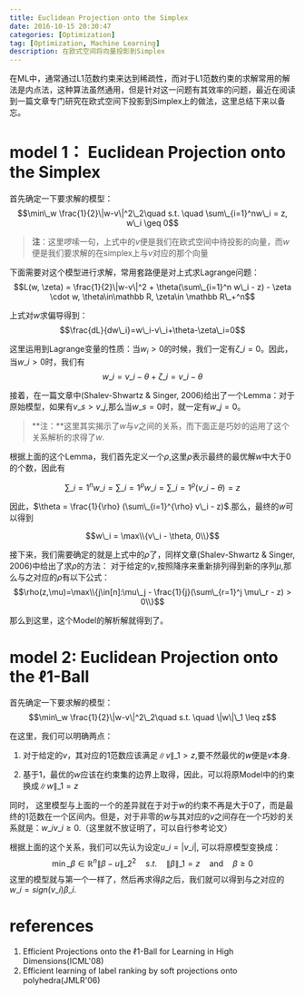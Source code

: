 ```yaml
---
title: Euclidean Projection onto the Simplex
date: 2016-10-15 20:30:47
categories: [Optimization]
tag: [Optimization, Machine Learning]
description: 在欧式空间将向量投影到Simplex
---
```


在ML中，通常通过L1范数约束来达到稀疏性，而对于L1范数约束的求解常用的解法是内点法，这种算法虽然通用，但是针对这一问题有其效率的问题，最近在阅读到一篇文章专门研究在欧式空间下投影到Simplex上的做法，这里总结下来以备忘。

# model 1： Euclidean Projection onto the Simplex
首先确定一下要求解的模型：
$$\min\_w \frac{1}{2}\|w-v\|^2\_2\quad s.t. \quad \sum\_{i=1}^nw\_i = z, w\_i \geq 0$$

> **注**：这里啰嗦一句，上式中的$v$便是我们在欧式空间中待投影的向量，而$w$便是我们要求解的在simplex上与$v$对应的那个向量

下面需要对这个模型进行求解，常用套路便是对上式求Lagrange问题：
$$L(w, \zeta) = \frac{1}{2}\|w-v\|^2 + \theta(\sum\_{i=1}^n w\_i - z) - \zeta \cdot w, \theta\in\mathbb R, \zeta\in \mathbb R\_+^n$$

上式对$w$求偏导得到：
$$\frac{dL}{dw\_i}=w\_i-v\_i+\theta-\zeta\_i=0$$

这里运用到Lagrange变量的性质：当$w_i\gt 0$的时候，我们一定有$\zeta\_i = 0$。因此，当$w\_i\gt 0$时，我们有
$$w\_i = v\_i - \theta + \zeta\_i = v\_i - \theta$$

接着，在一篇文章中(Shalev-Shwartz & Singer, 2006)给出了一个Lemma：对于原始模型，如果有$v\_s\gt v\_j$,那么当$w\_s=0$时，就一定有$w\_j=0$。

> **注：**这里其实揭示了$w$与$v$之间的关系，而下面正是巧妙的运用了这个关系解析的求得了$w$.

根据上面的这个Lemma，我们首先定义一个$\rho$,这里$\rho$表示最终的最优解$w$中大于0的个数，因此有

$$\sum\_{i=1}^n w\_i = \sum\_{i=1}^{\rho} w\_i = \sum\_{i=1}^{\rho}(v\_i - \theta) = z$$

因此，$\theta = \frac{1}{\rho} (\sum\_{i=1}^{\rho} v\_i - z)$.那么，最终的$w$可以得到

$$w\_i = \max\\{v\_i - \theta, 0\\}$$

接下来，我们需要确定的就是上式中的$\rho$了，同样文章(Shalev-Shwartz & Singer, 2006)中给出了求$\rho$的方法：
对于给定的$v$,按照降序来重新排列得到新的序列$\mu$,那么与之对应的$\rho$有以下公式：
$$\rho(z,\mu)=\max\\{j\in[n]:\mu\_j - \frac{1}{j}(\sum\_{r=1}^j \mu\_r - z) > 0\\}$$

那么到这里，这个Model的解析解就得到了。

# model 2: Euclidean Projection onto the ℓ1-Ball

首先确定一下要求解的模型：
$$\min\_w \frac{1}{2}\|w-v\|^2\_2\quad s.t. \quad \|w\|\_1 \leq z$$

在这里，我们可以明确两点：

1. 对于给定的$v$，其对应的1范数应该满足$\|v\|\_1\gt z$,要不然最优的$w$便是$v$本身.

2. 基于1，最优的$w$应该在约束集的边界上取得，因此，可以将原Model中的约束换成$\|w\|\_1 = z$

同时， 这里模型与上面的一个的差异就在于对于$w$的约束不再是大于0了，而是最终的1范数在一个区间内。但是，对于非零的$w$与其对应的$v$之间存在一个巧妙的关系就是：$w\_iv\_i\geq 0$.（这里就不放证明了，可以自行参考论文）

根据上面的这个关系，我们可以先认为设定$u\_i = |v\_i|$, 可以将原模型变换成：
$$\min\_{\beta\in\mathbb R^n}\|\beta-u\|\_2^2 \quad s.t. \quad \|\beta\|\_1 = z \quad \text{and}\quad \beta \geq 0$$
这里的模型就与第一个一样了，然后再求得$\beta$之后，我们就可以得到与之对应的$w\_i = sign(v\_i)\beta\_i$.

# references
1. Efficient Projections onto the ℓ1-Ball for Learning in High Dimensions(ICML'08)
2. Efficient learning of label ranking by soft projections onto polyhedra(JMLR'06)
